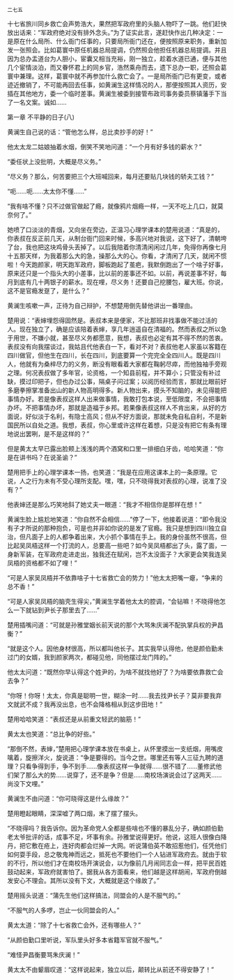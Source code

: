     二七五 

   十七省旅川同乡救亡会声势浩大，果然把军政府里的头脑人物吓了一跳。他们赶快放出话来：“军政府绝对没有排外念头。”为了证实此言，遂赶快作出几种决定：一是原在什么局所、什么衙门任事的，只要局所衙门还在，便按照原来职务，重新加发一张照会。比如葛寰中原任机器总局提调，仍然照会他担任机器总局提调。并且因为总办盂道台为人胆小，宦囊又相当充裕，刚一独立，趁着水道已通，便与其他几个宦情淡泊，而又眷怀君上的同乡官，浩然乘舟而去，遗下总办一职，还照会葛寰中兼理。这样，葛寰中就不再参加什么救亡会了。一是局所衙门已有更变，或者迹近撤销了，不可能再回去任事，如黄澜生这样情况的人，那便按照其人资历，安插在其他地方，委一个临时差事。黄澜生被委到接管布政司事务委员蔡镇藩手下当了一名文案。诚如……

   第一章 不平静的日子(八)

   黄澜生自己说的话：“管他怎么样，总比卖抄手的好！”

   他太太龙二姑娘抽着水烟，倒笑不笑地问道：“一个月有好多钱的薪水？”

   “委任状上没批明，大概是尽义务。”

   “尽义务？那么，何苦要把三个大班喊回来，每月还要贴几块钱的轿夫工钱？”

   “呃……呃……太太你不懂……”

   “我有啥不懂？只不过做官做起了瘾，就像鸦片烟瘾一样，一天不吃上几口，就莫奈何了。”

   她喷了口淡淡的青烟，又向坐在旁边，正温习心理学课本的楚用说道：“真是的，你表叔在反正前几天，从制台衙门回来时候，多高兴地对我说，这下好了，清朝垮了台，我也把这块鸡骨头丢掉了。以后我陪着你清清闲闲过几年，免得你再像七月十五那天样，为我着那么大的急，操那么大的心。你看，才清闲了几天，就闲不惯啦！今天跑颜家，明天跑军政府，脚板跑起了茧疤，我默倒跑出了一个啥子好事，原来还只是一个指头大的小差事，比以前的差事还不如。以前，再说差事不好，每月到底有几十两银子的薪水。现在哩，尽义务！还要自己挖腰包，雇大班。你说，这不是官瘾发趸了，是什么？”

   黄澜生咳嗽一声，正待为自己辩护，不想楚用倒先替他讲出一番理由。

   楚用说：“表婶埋怨得固然是。表叔本来是便家，不比那班非找事做不能过活的人。现在独立了，确是应该陪着表婶，享几年逍遥自在清福的。然而表叔之所以急于用世，不嫌小就，甚至尽义务都愿意，我想，表叔也必定有其不得不然的苦衷。表叔没有向我摆谈过，我姑且代他表白一下，看对不对？表叔他老人家虽以客籍在四川做官，但他生在四川，长在四川，到底要算一个完完全全四川人。既是四川人，他就有为桑梓尽力的义务，断没有眼看着大家都在鞠躬尽瘁，而他独袖手旁观之理。何况表叔做了多年官，论资格，一个知县前程，并不算小；只管没有补过缺，摸过印把子，但也办过公事，隔桌子问过案；以阅历经验而言，那就比眼前好多磨拳擦掌准备出山的新人物高明得多。新人物出来，摸头不知脑的，未见得能把事情办好。若是像表叔这样人出来做事情，我敢打包本说，至低限度，不会把事情办坏。不把事情办坏，那就是造福于乡邦。若果像表叔这样人不肯出来，从好的方面说，好似淡于名利，有隐士高风；但从不好方面说，那就未免自私自利，不是新国民所以自处之道。我想，表叔，你心里或许这样在着想，只是没有把它有条有理地说出罢咧，是不是这样的？”

   但是黄太太早已露出脸颊上浅浅的两个酒窝和口里一排细白牙齿，哈哈笑道：“你是在讲书吗？在说圣谕？”

   楚用把手上的心理学课本一扬，也笑道：“我是在应用这课本上的一条原理。它说，人之行为未有不受心理所支配。嘿，嘿，只不晓得我对表叔的心理，说准了没有？”

   他表婶还是那么巧笑地斜了她丈夫一眼道：“我才不相信你是那样在想！”

   黄澜生脸上尴尬地笑道：“你自然不会相信……”停了一下，他接着说道：“即令我没有子才所说的那种抱负，可是也并非如你说的是发了官瘾。我只是想到四川独立自治，但凡面子上的人都争着出来，大小抓个事情在手上。我的身份虽然不很高，但比起吴凤梧这样一个打流的人，总要高一些吧？如今吴凤梧都出了头，露了面，一身新军装，在军政府走进走出，独我还在赋闲，岂不太没面子？大家更会笑我连吴凤梧的资格都不如了哩！”

   “可是人家吴凤梧并不依靠啥子十七省救亡会的势力！”他太太把嘴一瘪，“争来的总不香！”

   “可是人家吴凤梧的脑壳生得尖，”黄澜生学着他太太的腔调，“会钻嘛！不晓得他怎么一下就钻到尹长子那里去了……”

   楚用插嘴问道：“可就是孙雅堂姻长前天说的那个大骂朱庆澜不配执掌兵权的尹昌衡？”

   “就是这个人。因他身材很高，所以都叫他长子。其实我早认得他，他是颜伯勤未过门的女婿，我到颜家两次，都碰见他，同他摆过龙门阵的。”

   他太太问道：“既然你早认得这个姓尹的，为啥不就找他好了？为啥要依靠救亡会去争？”

   “你呀！你呀！太太，你真是聪明一世，糊涂一时……我去找尹长子？莫非要我弃文就武不成？我再没出息，也不会降格相从到这步田地！”

   楚用哈哈笑道：“表叔还是从前重文轻武的脑筋！”

   黄太太也笑道：“总比争的好些。”

   “那倒不然，表婶，”楚用把心理学课本放在书桌上，从怀里摸出一支纸烟，用嘴皮噙着，旋擦洋火，旋说道：“争是要得的。当今之世。哪里还有等人三征九聘的道理？只看争得到手，争不到手……像表叔这样一争就得……很不错了……董修武他们架了那么大的势……说穿了，还不是争？但是……南校场演说会过了这两天……尚没下文哩。”

   黄澜生不由问道：“你可晓得这是什么缘故？”

   楚用瞪起眼睛，深深嘘了两口烟，末了摆了摆头。

   “不晓得吗？我告诉你。因为革命党人全都是些啥也不懂的暴乱分子，确如颜伯勤老太爷批评的话，成事不足，坏事有余。孙雅堂说得更好。他说，这班人很像白降丹，把它敷在疮上，连好肉都会烂掉一大网。听说蒲伯英不敢招惹他们，任凭他们如何耍手段，总之敬鬼神而远之，抵死也不要他们一个人钻进军政府去。就由于软的不行，所以他们才在南校场开演说会，以为像前几月闹同志会一样，把平民百姓鼓动起来，军政府就害怕了。据我从各方面看来，他们越是这样胡闹，军政府倒越发安心不理会。其所以没有下文，大概就是这个缘故了。”

   楚用摇头说道：“蒲先生他们这样搞法，同盟会的人是不服气的。”

   “不服气的人多啰，岂止一伙同盟会的人。”

   黄太太道：“除了十七省救亡会外，还有哪些人？”

   “从颜伯勤口里听说，军队里头好多本省籍军官就不服气。”

   “难怪尹昌衡要骂朱庆澜！”

   黄太太不由颦眉叹道：“这样说起来，独立以后，颠转比从前还不得安静了！”

